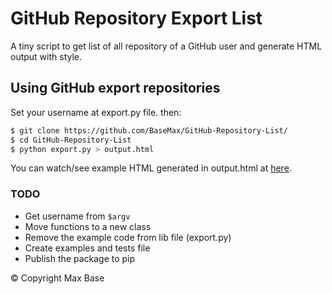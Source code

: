 # GitHub Repository Export List

A tiny script to get list of all repository of a GitHub user and generate HTML output with style.

## Using GitHub export repositories

Set your username at export.py file. then:

```bash
$ git clone https://github.com/BaseMax/GitHub-Repository-List/
$ cd GitHub-Repository-List
$ python export.py > output.html
```

You can watch/see example HTML generated in output.html at [here](https://basemax.github.io/GitHub-Repository-Export-List/output.html).

### TODO

- Get username from `$argv`
- Move functions to a new class
- Remove the example code from lib file (export.py)
- Create examples and tests file
- Publish the package to pip

© Copyright Max Base
